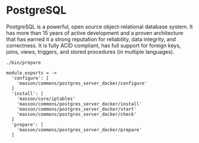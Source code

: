 # PostgreSQL

PostgreSQL is a powerful, open source object-relational database system. 
It has more than 15 years of active development and a proven architecture that
has earned it a strong reputation for reliability, data integrity, and correctness.
It is fully ACID compliant, has full support for foreign keys, joins, views, triggers,
 and stored procedures (in multiple languages). 
```
./bin/prepare
```


    module.exports = -> 
      'configure': [
        'masson/commons/postgres_server_docker/configure'
      ]
      'install': [
        'masson/core/iptables'
        'masson/commons/postgres_server_docker/install'
        'masson/commons/postgres_server_docker/start'
        'masson/commons/postgres_server_docker/check'
      ]
      'prepare': [
        'masson/commons/postgres_server_docker/prepare'
      ]
